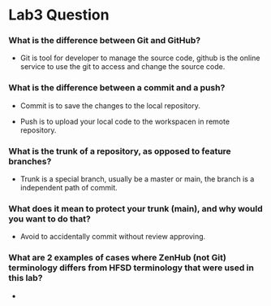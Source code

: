 # Lab3 Question

### What is the difference between Git and GitHub?

- Git is tool for developer to manage the source code, github is the online service to use the git to access and change the source code. 

### What is the difference between a commit and a push?

- Commit is to save the changes to the local repository. 

- Push is to upload your local code to the workspacen in remote repository. 

### What is the trunk of a repository, as opposed to feature branches?

- Trunk is a special branch, usually be a master or main, the branch is a independent path of commit. 

### What does it mean to protect your trunk (main), and why would you want to do that?

- Avoid to accidentally commit without review approving. 

### What are 2 examples of cases where ZenHub (not Git) terminology differs from HFSD terminology that were used in this lab?

- 
